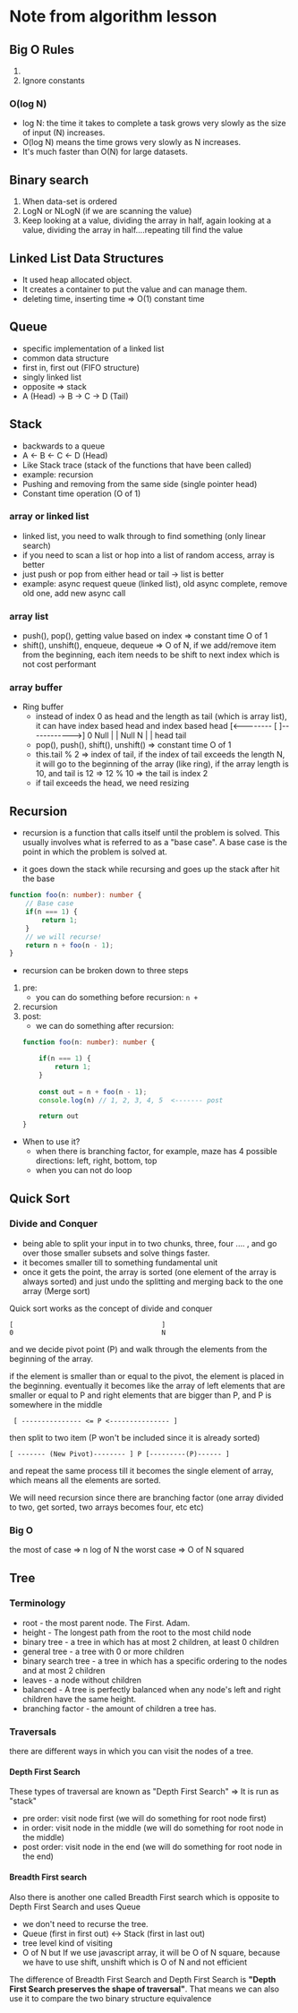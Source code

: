 # Note from algorithm lesson

## Big O Rules
1. 
2. Ignore constants


### O(log N)
- log N: the time it takes to complete a task grows very slowly as the size of input (N) increases.
- O(log N) means the time grows very slowly as N increases.
- It's much faster than O(N) for large datasets.

## Binary search
1. When data-set is ordered
2. LogN or NLogN (if we are scanning the value)
3. Keep looking at a value, dividing the array in half, again looking at a value, dividing the array in half....repeating till find the value


## Linked List Data Structures
- It used heap allocated object. 
- It creates a container to put the value and can manage them. 
- deleting time, inserting time => O(1) constant time 


## Queue
- specific implementation of a linked list
- common data structure
- first in, first out (FIFO structure)
- singly linked list
- opposite => stack
- A (Head) -> B -> C -> D (Tail)

## Stack
- backwards to a queue
- A <- B <- C <- D (Head)
- Like Stack trace (stack of the functions that have been called)
- example: recursion
- Pushing and removing from the same side (single pointer head)
- Constant time operation (O of 1)


### array or linked list
- linked list, you need to walk through to find something (only linear search)
- if you need to scan a list or hop into a list of random access, array is better
- just push or pop from either head or tail -> list is better
- example: async request queue (linked list), old async complete, remove old one, add new async call

### array list 
- push(), pop(), getting value based on index => constant time O of 1
- shift(), unshift(), enqueue, dequeue => O of N, if we add/remove item from the beginning, each item needs to be shift to next index which is not cost performant

### array buffer
- Ring buffer
    - instead of index 0 as head and the length as tail (which is array list), it can have index based head and index based head
    [<-------- [                      ]------------>]
    0    Null  |                      |     Null    N
               |                      |
               head                   tail
    - pop(), push(), shift(), unshift() => constant time O of 1
    - this.tail % 2 => index of tail, if the index of tail exceeds the length N, it will go to the beginning of the array (like ring), if the array length is 10, and tail is 12 => 12 % 10 => the tail is index 2
    - if tail exceeds the head, we need resizing



## Recursion
- recursion is a function that calls itself until the problem is solved. This usually involves what is referred to as a "base case". A base case is the point in which the problem is solved at.

- it goes down the stack while recursing and goes up the stack after hit the base
```ts
function foo(n: number): number {
    // Base case
    if(n === 1) {
        return 1;
    }
    // we will recurse!
    return n + foo(n - 1);
}
```
 
- recursion can be broken down to three steps
1. pre: 
    - you can do something before recursion: 
    `n + `
2. recursion
3. post: 
    - we can do something after recursion:
    ```ts
    function foo(n: number): number {

        if(n === 1) {
            return 1;
        }
       
        const out = n + foo(n - 1);
        console.log(n) // 1, 2, 3, 4, 5  <------- post

        return out
    }
    ``` 

- When to use it? 
  - when there is branching factor, for example, maze has 4 possible directions: left, right, bottom, top
  - when you can not do loop 



## Quick Sort

### Divide and Conquer
- being able to split your input in to two chunks, three, four .... , and go over those smaller subsets and solve things faster. 
- it becomes smaller till to something fundamental unit
- once it gets the point, the array is sorted (one element of the array is always sorted) and just undo the splitting and merging back to the one array (Merge sort)

Quick sort works as the concept of divide and conquer
```
[                                     ] 
0                                     N
```
and we decide pivot point (P)
and walk through the elements from the beginning of the array. 

if the element is smaller than or equal to the pivot, the element is placed in the beginning. 
eventually it becomes like the array of left elements that are smaller or equal to P and right elements that are bigger than P, and P is somewhere in the middle
```
 [ --------------- <= P <--------------- ]
```

 then split to two item (P won't be included since it is already sorted)
 ```
 [ ------- (New Pivot)-------- ] P [---------(P)------ ]
```

and repeat the same process till it becomes the single element of array, which means all the elements are sorted. 

We will need recursion since there are branching factor (one array divided to two, get sorted, two arrays becomes four, etc etc) 

### Big O
the most of case => n log of N
the worst case => O of N squared


## Tree

### Terminology
- root - the most parent node. The First. Adam.
- height - The longest path from the root to the most child node
- binary tree - a tree in which has at most 2 children, at least 0 children
- general tree - a tree with 0 or more children
- binary search tree - a tree in which has a specific ordering to the nodes and at most 2 children
- leaves - a node without children
- balanced - A tree is perfectly balanced when any node's left and right children have the same height.
- branching factor - the amount of children a tree has.

### Traversals
there are different ways in which you can visit the nodes of a tree.

#### Depth First Search
These types of traversal are known as "Depth First Search"
=> It is run as "stack"

- pre order: visit node first (we will do something for root node first)
- in order: visit node in the middle (we will do something for root node in the middle)
- post order: visit node in the end (we will do something for root node in the end)


#### Breadth First search
Also there is another one called Breadth First search which is opposite to Depth First Search and uses Queue 

- we don't need to recurse the tree. 
- Queue (first in first out) <-> Stack (first in last out) 
- tree level kind of visiting 
- O of N but If we use javascript array, it will be O of N square, because we have to use shift, unshift which is O of N and not efficient 


The difference of Breadth First Search and Depth First Search is **"Depth First Search preserves the shape of traversal"**.
That means we can also use it to compare the two binary structure equivalence 